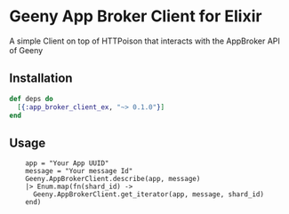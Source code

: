 # Geeny App Broker Client for Elixir

A simple Client on top of HTTPoison that interacts with the AppBroker API of Geeny

## Installation

```elixir
def deps do
  [{:app_broker_client_ex, "~> 0.1.0"}]
end
```

## Usage

```
    app = "Your App UUID"
    message = "Your message Id"
    Geeny.AppBrokerClient.describe(app, message)
    |> Enum.map(fn(shard_id) ->
      Geeny.AppBrokerClient.get_iterator(app, message, shard_id)
    end)
```

